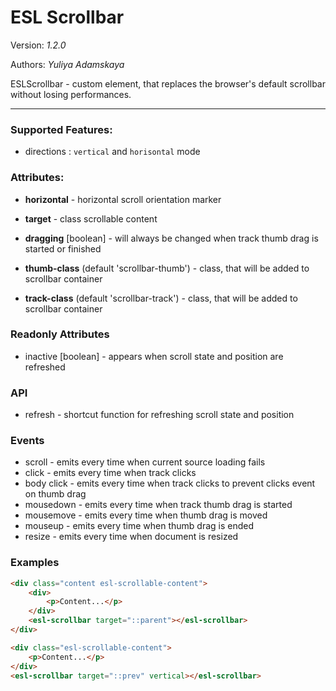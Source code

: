 # ESL Scrollbar

Version: *1.2.0*

Authors: *Yuliya Adamskaya*

ESLScrollbar - custom element, that replaces the browser's default scrollbar without losing performances.
 
--- 
 
### Supported Features:
- directions : `vertical` and `horisontal` mode

### Attributes:

- **horizontal** - horizontal scroll orientation marker

- **target** - class scrollable content

- **dragging** \[boolean] - will always be changed when track thumb drag is started or finished

- **thumb-class** (default 'scrollbar-thumb') - class, that will be added to scrollbar container

- **track-class** (default 'scrollbar-track') - class, that will be added to scrollbar container

### Readonly Attributes
- inactive \[boolean] - appears when scroll state and position are refreshed

### API
- refresh - shortcut function for refreshing scroll state and position

### Events
- scroll - emits every time when current source loading fails
- click - emits every time when track clicks
- body click - emits every time when track clicks to prevent clicks event on thumb drag
- mousedown - emits every time when track thumb drag is started
- mousemove - emits every time when thumb drag is moved
- mouseup - emits every time when thumb drag is ended
- resize - emits every time when document is resized

### Examples
```html
<div class="content esl-scrollable-content">
    <div>
        <p>Content...</p>
    </div>
    <esl-scrollbar target="::parent"></esl-scrollbar>
</div>
```
```html
<div class="esl-scrollable-content">
    <p>Content...</p>
</div>
<esl-scrollbar target="::prev" vertical></esl-scrollbar>
```
